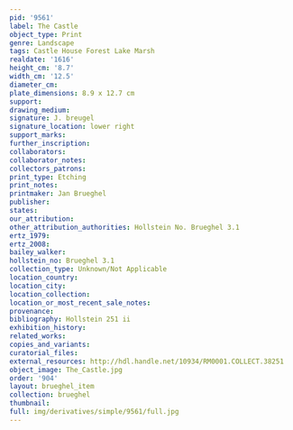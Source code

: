 ```yaml
---
pid: '9561'
label: The Castle
object_type: Print
genre: Landscape
tags: Castle House Forest Lake Marsh
realdate: '1616'
height_cm: '8.7'
width_cm: '12.5'
diameter_cm: 
plate_dimensions: 8.9 x 12.7 cm
support: 
drawing_medium: 
signature: J. breugel
signature_location: lower right
support_marks: 
further_inscription: 
collaborators: 
collaborator_notes: 
collectors_patrons: 
print_type: Etching
print_notes: 
printmaker: Jan Brueghel
publisher: 
states: 
our_attribution: 
other_attribution_authorities: Hollstein No. Brueghel 3.1
ertz_1979: 
ertz_2008: 
bailey_walker: 
hollstein_no: Brueghel 3.1
collection_type: Unknown/Not Applicable
location_country: 
location_city: 
location_collection: 
location_or_most_recent_sale_notes: 
provenance: 
bibliography: Hollstein 251 ii
exhibition_history: 
related_works: 
copies_and_variants: 
curatorial_files: 
external_resources: http://hdl.handle.net/10934/RM0001.COLLECT.38251
object_image: The_Castle.jpg
order: '904'
layout: brueghel_item
collection: brueghel
thumbnail: 
full: img/derivatives/simple/9561/full.jpg
---
```

